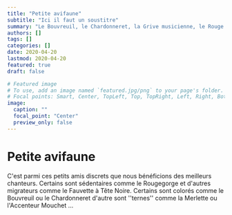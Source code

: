 ```yaml
---
title: "Petite avifaune"
subtitle: "Ici il faut un soustitre"
summary: "Le Bouvreuil, le Chardonneret, la Grive musicienne, le Rouge Gorge, l'Hirondelle"
authors: []
tags: []
categories: []
date: 2020-04-20
lastmod: 2020-04-20
featured: true
draft: false

# Featured image
# To use, add an image named `featured.jpg/png` to your page's folder.
# Focal points: Smart, Center, TopLeft, Top, TopRight, Left, Right, BottomLeft, Bottom, BottomRight.
image:
  caption: ""
  focal_point: "Center"
  preview_only: false
---
```


# Petite avifaune

C'est parmi ces petits amis discrets que nous bénéficions des meilleurs chanteurs. Certains sont sédentaires comme le Rougegorge et d'autres migrateurs comme le Fauvette à Tête Noire. Certains sont colorés comme le Bouvreuil ou le Chardonneret d'autre sont ''ternes'' comme la Merlette ou l'Accenteur Mouchet ...
